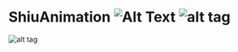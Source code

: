 ShiuAnimation
![Alt Text](https://dl.dropboxusercontent.com/u/81743100/ShiuSelect.gif)
![alt tag](https://dl.dropboxusercontent.com/u/81743100/ShiuSelect.gif)
=============
![alt tag](http://i.imgur.com/fKq70uf.gif) 
